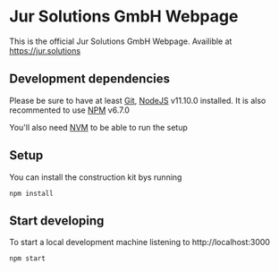 # Jur Solutions GmbH Webpage
This is the official Jur Solutions GmbH Webpage. Availible at https://jur.solutions


## Development dependencies
Please be sure to have at least [Git](http://git-scm.com/), [NodeJS](http://nodejs.org/) v11.10.0 installed. It is also recommented to use [NPM](https://www.npmjs.org/) v6.7.0

You'll also need [NVM](https://github.com/creationix/nvm) to be able to run the setup

## Setup

You can install the construction kit bys running 
``````````
npm install
``````````

## Start developing

To start a local development machine listening to http://localhost:3000
``````````
npm start
``````````
